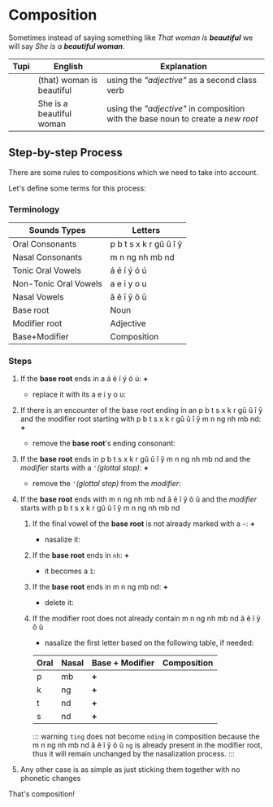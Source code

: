 # Composition

Sometimes instead of saying something like _That woman is **beautiful**_ we will say _She is a **beautiful woman**_.

| Tupi | English | Explanation |
|------|-----------------|--------|
| <root root="kunhã" /> <root root=i entryNumber=4 /> <root root='poranga' /> | (that) woman is beautiful | using the _"adjective"_ as a second class verb |
| <root root=i entryNumber=4 /> <root root="kunhã" /><root type=noun root='poranga' /> | She is a beautiful woman | using the _"adjective"_ in composition with the base noun to create a *new root* |

## Step-by-step Process

There are some rules to compositions which we need to take into account.

Let's define some terms for this process:

### Terminology

| Sounds Types     | Letters                 |
|------------------|-------------------------|
| Oral Consonants  | p b t s x k r gû û î ŷ  |
| Nasal Consonants | m n ng nh mb nd         |
| Tonic Oral Vowels      | á é í ý ó ú |
| Non-Tonic Oral Vowels      | a e i y o u |
| Nasal Vowels     | ã ẽ ĩ ỹ õ ũ             |
| Base root | Noun |
| Modifier root | Adjective |
| Base+Modifier | Composition |

### Steps

1.  If the __base root__ ends in a <Tooltip content="Tonic Oral Vowel">á é í ý ó ú</Tooltip>:    <root root=îuká /> __+__ <root root=katu />
    -  replace it with its <Tooltip content="Non-Tonic Counterpart">a e i y o u</Tooltip>:    <root root=îuká type=compose adjective=katu />
1.  If there is an encounter of the base root ending in an <Tooltip content="Oral Consonant">p b t s x k r gû û î ŷ</Tooltip> and the modifier root starting with <Tooltip content="Any Consonant">p b t s x k r gû û î ŷ m n ng nh mb nd</Tooltip>:    <root root=kutuk /> __+__ <root root=poxy />
    -  remove the __base root__'s ending consonant:    <root root=kutuk type=compose adjective=poxy />
1.  If the __base root__ ends in <Tooltip content="Any Consonant">p b t s x k r gû û î ŷ m n ng nh mb nd</Tooltip> and the _modifier_ starts with a `'`_(glottal stop)_:  <root root=kutuk /> __+__ <root root="'anga" />
    -  remove the `'`_(glottal stop)_ from the _modifier_:    <root root=kutuk type=compose adjective="'anga" />
1.  If the __base root__ ends with <Tooltip content="Any Nasal">m n ng nh mb nd ã ẽ ĩ ỹ õ ũ</Tooltip> and the _modifier_ starts with <Tooltip content="Any Consonant">p b t s x k r gû û î ŷ m n ng nh mb nd</Tooltip>
    1.  If the final vowel of the __base root__ is not already marked with a `~`:   <root root=nhan /> __+__ <root root=mixyr />
        -   nasalize it:    <root root=nhan type=compose adjective="mixyr" />
    1.  If the __base root__ ends in `nh`:  <root type=noun root="ky'ynha" /> __+__ <root root=mirĩ />  
        -   it becomes a `î`:    <root root="ky'ynha" type=compose adjective="mirĩ" />
    1.  If the __base root__ ends in <Tooltip content="any other nasal consonant">m n ng mb nd</Tooltip>:   <root root="nhe'eng" /> __+__ <root root=mirĩ />
        -   delete it:    <root root="nhe'eng" type=compose adjective="mirĩ" />
    1.  If the modifier root does not already contain <Tooltip content="any nasals">m n ng nh mb nd ã ẽ ĩ ỹ õ ũ</Tooltip>
        -  nasalize the first letter based on the following table, if needed:
    
        | Oral | Nasal | Base + Modifier | Composition |
        |------|-------|-----------------|-------------|
        | p    | mb    | <root root="nhe'eng" /> __+__ <root root="poxy" /> | <root root="nhe'eng" type=compose adjective="poxy" /> |
        | k    | ng    | <root root="nhe'eng" /> __+__ <root root="katu" /> | <root root="nhe'eng" type=compose adjective="katu" /> |
        | t    | nd    | <root root="nhe'eng" /> __+__ <root root="tinga" /> | <root root="nhe'eng" type=compose adjective="tinga" /> |
        | s    | nd    | <root root="nhe'eng" /> __+__ <root root="supi" /> | <root root="nhe'eng" type=compose adjective="supi" /> |

        ::: warning
        `ting` does not become `nding` in composition because the <Tooltip content="nasal letter">m n ng nh mb nd ã ẽ ĩ ỹ õ ũ</Tooltip> `ng` is already present in the modifier root, thus it will remain unchanged by the nasalization process.
        :::

1.  Any other case is as simple as just sticking them together with no phonetic changes

That's composition!